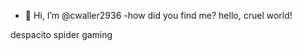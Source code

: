 - 👋 Hi, I’m @cwaller2936
-how did you find me?
hello, cruel world!

despacito spider gaming


<!---
cwaller2936/cwaller2936 is a ✨ special ✨ repository because its `README.md` (this file) appears on your GitHub profile.
You can click the Preview link to take a look at your changes.
--->

